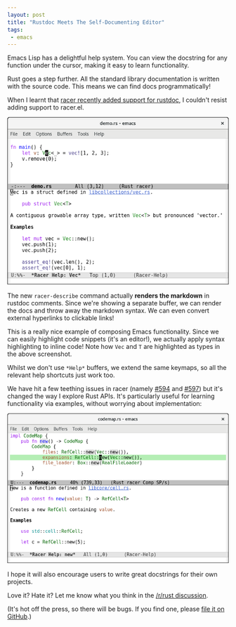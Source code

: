 ```yaml
--- 
layout: post
title: "Rustdoc Meets The Self-Documenting Editor"
tags:
 - emacs
---
```


Emacs Lisp has a delightful help system. You can view the docstring
for any function under the cursor, making it easy to learn
functionality.

Rust goes a step further. All the standard library documentation is
written with the source code. This means we can find docs
programmatically!

When I learnt that
[racer recently added support for rustdoc](https://github.com/phildawes/racer/pull/535),
I couldn't resist adding support to racer.el.

<img src="/assets/racer_help.png">

The new `racer-describe` command actually **renders the markdown** in
rustdoc comments. Since we're showing a separate buffer, we can render
the docs and throw away the markdown syntax. We can even convert
external hyperlinks to clickable links!

This is a really nice example of composing Emacs functionality. Since
we can easily highlight code snippets (it's an editor!), we actually
apply syntax highlighting to inline code! Note how `Vec` and `T` are
highlighted as types in the above screenshot.

Whilst we don't use `*Help*` buffers, we extend the same keymaps, so
all the relevant help shortcuts just work too.

We have hit a few teething issues in racer (namely
[#594](https://github.com/phildawes/racer/issues/594) and
[#597](https://github.com/phildawes/racer/issues/597)) but it's
changed the way I explore Rust APIs. It's particularly useful for
learning functionality via examples, without worrying about
implementation:

<img src="/assets/racer_help_refcell.png">

I hope it will also encourage users to write great docstrings for
their own projects.

Love it? Hate it? Let me know what you think in the
[/r/rust discussion](#todo).

(It's hot off the press, so there will be bugs. If you find one, please
[file it on GitHub](https://github.com/racer-rust/emacs-racer).)
